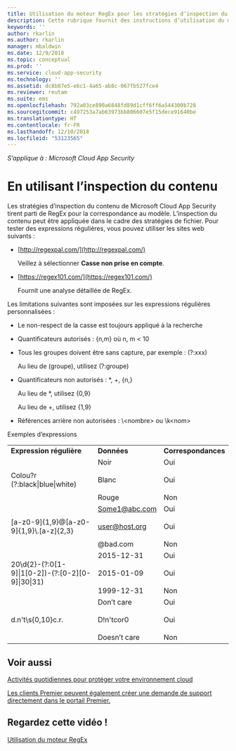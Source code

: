 ```yaml
---
title: Utilisation du moteur RegEx pour les stratégies d’inspection du contenu | Microsoft Docs
description: Cette rubrique fournit des instructions d’utilisation du moteur RegEx pour la correspondance au modèle dans les stratégies Cloud App Security.
keywords: ''
author: rkarlin
ms.author: rkarlin
manager: mbaldwin
ms.date: 12/9/2018
ms.topic: conceptual
ms.prod: ''
ms.service: cloud-app-security
ms.technology: ''
ms.assetid: dc8b87e5-e6c1-4a65-ab8c-067fb527fce4
ms.reviewer: reutam
ms.suite: ems
ms.openlocfilehash: 792a03ce890a6848fd89d1cff6ff6a544300b728
ms.sourcegitcommit: c497253a7ab63973bb806607e5f15dece91640be
ms.translationtype: HT
ms.contentlocale: fr-FR
ms.lasthandoff: 12/10/2018
ms.locfileid: "53123565"
---
```

*S’applique à : Microsoft Cloud App Security*


# <a name="working-with-the-regex-engine"></a>En utilisant l’inspection du contenu
 
Les stratégies d’inspection du contenu de Microsoft Cloud App Security tirent parti de RegEx pour la correspondance au modèle. L’inspection du contenu peut être appliquée dans le cadre des stratégies de fichier. Pour tester des expressions régulières, vous pouvez utiliser les sites web suivants :  
  
-   [http://regexpal.com/](http://regexpal.com/)  
  
     Veillez à sélectionner **Casse non prise en compte**.  
  
-   [https://regex101.com/](https://regex101.com/)  
  
     Fournit une analyse détaillée de RegEx.  
  
Les limitations suivantes sont imposées sur les expressions régulières personnalisées :  
  
-   Le non-respect de la casse est toujours appliqué à la recherche  
   
-   Quantificateurs autorisés : {n,m} où n, m < 10  
  
-   Tous les groupes doivent être sans capture, par exemple : (?:xxx)  
  
     Au lieu de (groupe), utilisez (?:groupe)  
  
-   Quantificateurs non autorisés : *, +, {n,}  
  
     Au lieu de *, utilisez {0,9}  
  
     Au lieu de +, utilisez {1,9}  
  
-   Références arrière non autorisées : \\<nombre\> ou \k\<nom>  
  
Exemples d’expressions  
  

|                                                               |                                                               |                                    |
|---------------------------------------------------------------|---------------------------------------------------------------|------------------------------------|
|              <strong>Expression régulière</strong>              |                     <strong>Données</strong>                     |      <strong>Correspondances</strong>      |
|            Colou?r (?:black&#124;blue&#124;white)             |   Noir<br /><br /> Blanc<br /><br /> Rouge   | Oui<br /><br /> Oui<br /><br /> Non |
|           [a-z0-9]{1,9}@[a-z0-9]{1,9}\\.[a-z]{2,3}            | Some1@abc.com<br /><br /> user@host.org<br /><br /> @bad.com  | Oui<br /><br /> Oui<br /><br /> Non |
| 20\d{2}-(?:0[1-9]&#124;1[0-2])-(?:[0-2][0-9]&#124;30&#124;31) |   2015-12-31<br /><br /> 2015-01-09<br /><br /> 1999-12-31    | Oui<br /><br /> Oui<br /><br /> Non |
|                       d.n't\s{0,10}c.r.                       | Don’t     care<br /><br /> D!n'tcor0<br /><br /> Doesn’t care | Oui<br /><br /> Oui<br /><br /> Non |

## <a name="see-also"></a>Voir aussi  
[Activités quotidiennes pour protéger votre environnement cloud](daily-activities-to-protect-your-cloud-environment.md)   

[Les clients Premier peuvent également créer une demande de support directement dans le portail Premier.](https://premier.microsoft.com/)  
  

## <a name="check-out-this-video"></a>Regardez cette vidéo !
[Utilisation du moteur RegEx](https://channel9.msdn.com/Shows/Microsoft-Security/Microsoft-Cloud-App-Security-Working-with-the-Regex-Engine)    